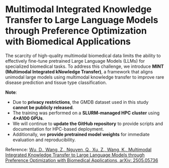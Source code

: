 # Multimodal Integrated Knowledge Transfer to Large Language Models through Preference Optimization with Biomedical Applications
The scarcity of high-quality multimodal biomedical data limits the ability to effectively fine-tune pretrained Large Language Models (LLMs) for specialized biomedical tasks. To address this challenge, we introduce **MINT (Multimodal Integrated kNowledge Transfer)**, a framework that aligns unimodal large models using multimodal knowledge transfer to improve rare disease prediction and tissue type classification.

**Note**:  
- Due to **privacy restrictions**, the GMDB dataset used in this study **cannot be publicly released**.  
- The training was performed on a **SLURM-managed HPC cluster** using **4×A100 GPUs**.  
- We will continue to **update the GitHub repository** to provide scripts and documentation for HPC-based deployment.  
- Additionally, we **provide pretrained model weights** for immediate evaluation and reproducibility.

Reference:
[Wu, D., Wang, Z., Nguyen, Q., Xu, Z., Wang, K., Multimodal Integrated Knowledge Transfer to Large Language Models through Preference Optimization with Biomedical Applications, arXiv: 2505.05736](https://arxiv.org/abs/2505.05736)
